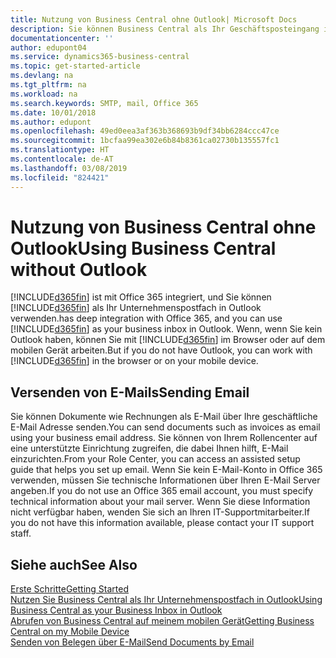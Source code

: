 ```yaml
---
title: Nutzung von Business Central ohne Outlook| Microsoft Docs
description: Sie können Business Central als Ihr Geschäftsposteingang in Outlook verwenden, da es mit Office 365 integriert ist. Sie können aber auch ohne Outlook in einem Browser oder auf dem mobilen Gerät arbeiten.
documentationcenter: ''
author: edupont04
ms.service: dynamics365-business-central
ms.topic: get-started-article
ms.devlang: na
ms.tgt_pltfrm: na
ms.workload: na
ms.search.keywords: SMTP, mail, Office 365
ms.date: 10/01/2018
ms.author: edupont
ms.openlocfilehash: 49ed0eea3af363b368693b9df34bb6284ccc47ce
ms.sourcegitcommit: 1bcfaa99ea302e6b84b8361ca02730b135557fc1
ms.translationtype: HT
ms.contentlocale: de-AT
ms.lasthandoff: 03/08/2019
ms.locfileid: "824421"
---
```

# <a name="using-business-central-without-outlook"></a><span data-ttu-id="d53ba-103">Nutzung von Business Central ohne Outlook</span><span class="sxs-lookup"><span data-stu-id="d53ba-103">Using Business Central without Outlook</span></span>
[!INCLUDE[d365fin](includes/d365fin_md.md)] <span data-ttu-id="d53ba-104">ist mit Office 365 integriert, und Sie können [!INCLUDE[d365fin](includes/d365fin_md.md)] als Ihr Unternehmenspostfach in Outlook verwenden.</span><span class="sxs-lookup"><span data-stu-id="d53ba-104">has deep integration with Office 365, and you can use [!INCLUDE[d365fin](includes/d365fin_md.md)] as your business inbox in Outlook.</span></span> <span data-ttu-id="d53ba-105">Wenn, wenn Sie kein Outlook haben, können Sie mit [!INCLUDE[d365fin](includes/d365fin_md.md)] im Browser oder auf dem mobilen Gerät arbeiten.</span><span class="sxs-lookup"><span data-stu-id="d53ba-105">But if you do not have Outlook, you can work with [!INCLUDE[d365fin](includes/d365fin_md.md)] in the browser or on your mobile device.</span></span>  

## <a name="sending-email"></a><span data-ttu-id="d53ba-106">Versenden von E-Mails</span><span class="sxs-lookup"><span data-stu-id="d53ba-106">Sending Email</span></span>
<span data-ttu-id="d53ba-107">Sie können Dokumente wie Rechnungen als E-Mail über Ihre geschäftliche E-Mail Adresse senden.</span><span class="sxs-lookup"><span data-stu-id="d53ba-107">You can send documents such as invoices as email using your business email address.</span></span> <span data-ttu-id="d53ba-108">Sie können von Ihrem Rollencenter auf eine unterstützte Einrichtung zugreifen, die dabei Ihnen hilft, E-Mail einzurichten.</span><span class="sxs-lookup"><span data-stu-id="d53ba-108">From your Role Center, you can access an assisted setup guide that helps you set up email.</span></span> <span data-ttu-id="d53ba-109">Wenn Sie kein E-Mail-Konto in Office 365 verwenden, müssen Sie technische Informationen über Ihren E-Mail Server angeben.</span><span class="sxs-lookup"><span data-stu-id="d53ba-109">If you do not use an Office 365 email account, you must specify technical information about your mail server.</span></span> <span data-ttu-id="d53ba-110">Wenn Sie diese Information nicht verfügbar haben, wenden Sie sich an Ihren IT-Supportmitarbeiter.</span><span class="sxs-lookup"><span data-stu-id="d53ba-110">If you do not have this information available, please contact your IT support staff.</span></span>  


## <a name="see-also"></a><span data-ttu-id="d53ba-111">Siehe auch</span><span class="sxs-lookup"><span data-stu-id="d53ba-111">See Also</span></span>
[<span data-ttu-id="d53ba-112">Erste Schritte</span><span class="sxs-lookup"><span data-stu-id="d53ba-112">Getting Started</span></span>](product-get-started.md)  
[<span data-ttu-id="d53ba-113">Nutzen Sie Business Central als Ihr Unternehmenspostfach in Outlook</span><span class="sxs-lookup"><span data-stu-id="d53ba-113">Using Business Central as your Business Inbox in Outlook</span></span>](admin-outlook.md)  
[<span data-ttu-id="d53ba-114">Abrufen von Business Central auf meinem mobilen Gerät</span><span class="sxs-lookup"><span data-stu-id="d53ba-114">Getting Business Central on my Mobile Device</span></span>](install-mobile-app.md)  
[<span data-ttu-id="d53ba-115">Senden von Belegen über E-Mail</span><span class="sxs-lookup"><span data-stu-id="d53ba-115">Send Documents by Email</span></span>](ui-how-send-documents-email.md)
